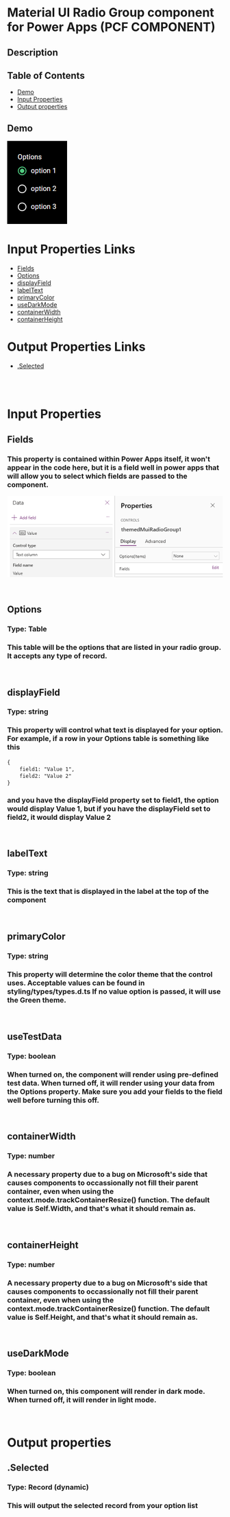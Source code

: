 # Material UI Radio Group component for Power Apps (PCF COMPONENT)

## Description
###

## Table of Contents

- [Demo](#Demo)
- [Input Properties](#input-properties)
- [Output properties](#output-properties)

## Demo

![Demo](./images/Demo.png)


# Input Properties Links
- [Fields](#fields)
- [Options](#options)
- [displayField](#displayfield)
- [labelText](#labeltext)
- [primaryColor](#primarycolor)
- [useDarkMode](#usedarkmode)
- [containerWidth](#containerwidth)
- [containerHeight](#containerheight)


# Output Properties Links

- [.Selected](#selected)

<br>
<br>

# Input Properties

## Fields 
### This property is contained within Power Apps itself, it won't appear in the code here, but it is a field well in power apps that will allow you to select which fields are passed to the component.

![Fields well](<./images/FieldWell.png>)


<br>

## Options
### Type: Table
### This table will be the options that are listed in your radio group. It accepts any type of record.

<br>

## displayField
### Type: string
### This property will control what text is displayed for your option. For example, if a row in your Options table is something like this
```
{
    field1: "Value 1",
    field2: "Value 2"
}
```

### and you have the displayField property set to field1, the option would display Value 1, but if you have the displayField set to field2, it would display Value 2

<br>

## labelText
### Type: string
### This is the text that is displayed in the label at the top of the component

<br>

## primaryColor
### Type: string
### This property will determine the color theme that the control uses. Acceptable values can be found in styling/types/types.d.ts If no value option is passed, it will use the Green theme.

<br>

## useTestData
### Type: boolean
### When turned on, the component will render using pre-defined test data. When turned off, it will render using your data from the Options property. Make sure you add your fields to the field well before turning this off. 

<br>

## containerWidth
### Type: number
### A necessary property due to a bug on Microsoft's side that causes components to occassionally not fill their parent container, even when using the context.mode.trackContainerResize() function. The default value is Self.Width, and that's what it should remain as. 

<br>

## containerHeight
### Type: number
### A necessary property due to a bug on Microsoft's side that causes components to occassionally not fill their parent container, even when using the context.mode.trackContainerResize() function. The default value is Self.Height, and that's what it should remain as. 

<br>

## useDarkMode
### Type: boolean
### When turned on, this component will render in dark mode. When turned off, it will render in light mode.

<br>

# Output properties

## .Selected
### Type: Record (dynamic)
### This will output the selected record from your option list

<br>





